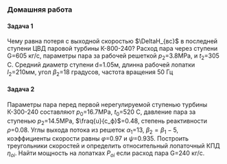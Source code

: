 ### Домашняя работа

#### Задача 1
Чему равна потеря с выходной скоростью $\DeltaH_{вс}$ в последней ступени ЦВД паровой турбины К-800-240? Расход пара через ступени G=605 кг/c, параметры пара за рабочей решеткой $p_2$=3.8MPa, и $t_2$=305 C. Средний диаметр ступени d=1.05м, длинна рабочей лопатки $l_2$=210мм, угол $\beta_2$=18 градусов, частота вращения 50 Гц

#### Задача 2
Параметры пара перед первой нерегулируемой ступенью турбины К-300-240 составляют $p_0$=16.7MPa, $t_0$=520 C, давление пара за ступенью $p_2$=14.5MPa, $\fraq{u}{c_ф}$=0.48, степень реактивности $\rho$=0.08. Углы выхода потока из решеток $\alpha_1$=13, $\beta_2=\beta_1 - 5$, коэффициенты скорости равны $\varphi$=0.97 и $\psi$=0.935. Построить треугольники скоростей и определить относительный лопаточный КПД $\eta_{oi}$. Найти мощность на лопатках $P_{oi}$ если расход пара G=240 кг/c.

